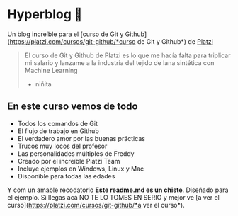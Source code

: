 # Hyperblog 💚
Un blog increíble para el [curso de Git y Github](https://platzi.com/cursos/git-github/*curso de Git y Github*) de [Platzi](https:/platzi.com/*Platzi*)
> El curso de Git y Github de Platzi es lo que me hacía falta para triplicar mi salario y lanzame a la industria del tejido de lana sintética con Machine Learning
> - niñita

## En este curso vemos de todo
* Todos los comandos de Git
* El flujo de trabajo en Github
* El verdadero amor por las buenas prácticas
* Trucos muy locos del profesor
* Las personalidades múltiples de Freddy
* Creado por el increíble Platzi Team
* Incluye ejemplos en Windows, Linux y Mac
* Disponible para todas las edades

Y com un amable recodatorio **Este readme.md es un chiste**. Diseñado para el ejemplo. Si llegas acá NO TE LO TOMES EN SERIO y mejor ve [a ver el curso](https://platzi.com/cursos/git-github/*a ver el curso*).
